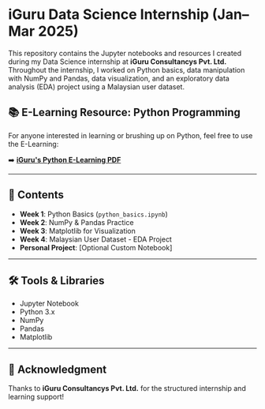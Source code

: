 # iGuru Data Science Internship (Jan–Mar 2025)

This repository contains the Jupyter notebooks and resources I created during my Data Science internship at **iGuru Consultancys Pvt. Ltd.**  
Throughout the internship, I worked on Python basics, data manipulation with NumPy and Pandas, data visualization, and an exploratory data analysis (EDA) project using a Malaysian user dataset.

## 📚 E-Learning Resource: Python Programming

For anyone interested in learning or brushing up on Python, feel free to use the E-Learning:

➡️ **[iGuru's Python E-Learning PDF](https://drive.google.com/file/d/1-O4KmbvLWbI8SGGx4z4pKDeXl7Ax-6o_/view?usp=sharing)**  

---

## 📁 Contents

- **Week 1**: Python Basics (`python_basics.ipynb`)
- **Week 2**: NumPy & Pandas Practice
- **Week 3**: Matplotlib for Visualization
- **Week 4**: Malaysian User Dataset - EDA Project
- **Personal Project**: [Optional Custom Notebook]

---

## 🛠 Tools & Libraries

- Jupyter Notebook
- Python 3.x
- NumPy
- Pandas
- Matplotlib

---

## 🤝 Acknowledgment

Thanks to **iGuru Consultancys Pvt. Ltd.** for the structured internship and learning support!

